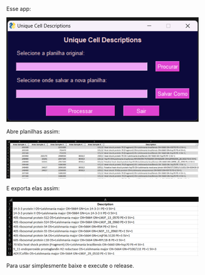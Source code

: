 Esse app:

![Antes](_demo/app.png)

Abre planilhas assim:

![Antes](_demo/1_before.png)

E exporta elas assim:

![Depois](_demo/2_after.png)

Para usar simplesmente baixe e execute o release.
